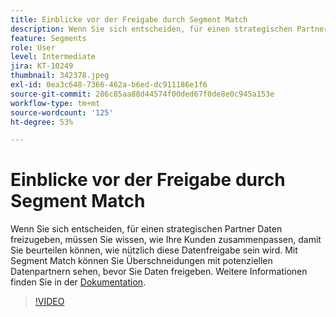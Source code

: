 ```yaml
---
title: Einblicke vor der Freigabe durch Segment Match
description: Wenn Sie sich entscheiden, für einen strategischen Partner Daten freizugeben, müssen Sie wissen, wie Ihre Kunden zusammenpassen, damit Sie beurteilen können, wie nützlich diese Datenfreigabe sein wird. Mit Segment Match können Sie die Überschneidung mit potenziellen Datenpartnern sehen, bevor Sie Daten freigeben, und auch die bidirektionale Datenfreigabe mit diesen Partnern abschließen.
feature: Segments
role: User
level: Intermediate
jira: KT-10249
thumbnail: 342378.jpeg
exl-id: 0ea3c648-7366-462a-b6ed-dc911186e1f6
source-git-commit: 286c85aa88d44574f00ded67f0de8e0c945a153e
workflow-type: tm+mt
source-wordcount: '125'
ht-degree: 53%

---
```


# Einblicke vor der Freigabe durch Segment Match

Wenn Sie sich entscheiden, für einen strategischen Partner Daten freizugeben, müssen Sie wissen, wie Ihre Kunden zusammenpassen, damit Sie beurteilen können, wie nützlich diese Datenfreigabe sein wird. Mit Segment Match können Sie Überschneidungen mit potenziellen Datenpartnern sehen, bevor Sie Daten freigeben. Weitere Informationen finden Sie in der [Dokumentation](https://experienceleague.adobe.com/docs/experience-platform/segmentation/ui/segment-match/overview.html?lang=de).

>[!VIDEO](https://video.tv.adobe.com/v/3413522/?learn=on&enablevpops&captions=ger)
